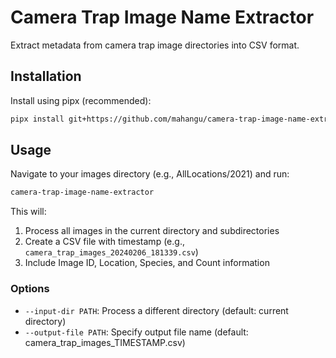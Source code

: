 # Camera Trap Image Name Extractor

Extract metadata from camera trap image directories into CSV format.

## Installation

Install using pipx (recommended):
```bash
pipx install git+https://github.com/mahangu/camera-trap-image-name-extractor.git
```

## Usage

Navigate to your images directory (e.g., AllLocations/2021) and run:
```bash
camera-trap-image-name-extractor
```

This will:
1. Process all images in the current directory and subdirectories
2. Create a CSV file with timestamp (e.g., `camera_trap_images_20240206_181339.csv`)
3. Include Image ID, Location, Species, and Count information

### Options

- `--input-dir PATH`: Process a different directory (default: current directory)
- `--output-file PATH`: Specify output file name (default: camera_trap_images_TIMESTAMP.csv)
